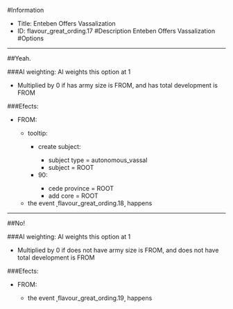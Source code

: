 #Information
 - Title: Enteben Offers Vassalization
 - ID: flavour_great_ording.17
#Description
Enteben Offers Vassalization
#Options

___
##Yeah.

###AI weighting:
AI weights this option at 1
 - Multiplied by 0 if has army size is FROM, and has total development is FROM


###Efects:<ul><li>FROM:</li><ul><li>tooltip:</li><ul><li>create subject:</li><ul><li>subject type = autonomous_vassal</li><li>subject = ROOT</li></ul><li>90:</li><ul><li>cede province = ROOT</li><li>add core = ROOT</li></ul></ul><li>the event ˻flavour_great_ording.18˼ happens</li></ul></ul>

___
##No!

###AI weighting:
AI weights this option at 1
 - Multiplied by 0 if does not have army size is FROM, and does not have total development is FROM


###Efects:<ul><li>FROM:</li><ul><li>the event ˻flavour_great_ording.19˼ happens</li></ul></ul>

